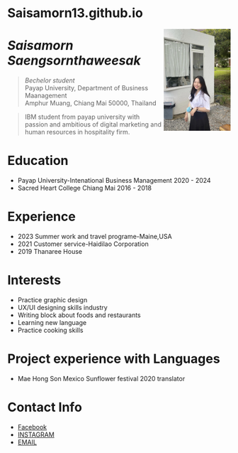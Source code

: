 # Saisamorn13.github.io
<img src=4950408D-FBE0-4BF7-AD84-6503C64BD36E.jpeg
 alt="Sai Photo" align="right" width="30%"/>

# _Saisamorn Saengsornthaweesak_
> _Bechelor student_<br />
> Payap University, Department of Business Maanagement<br />
> Amphur Muang, Chiang Mai 50000, Thailand<br />

> IBM student from payap university with passion and ambitious of digital marketing and human resources in hospitality firm.  

# Education
* Payap University-Intenational Business Management 2020 - 2024
* Sacred Heart College Chiang Mai 2016 - 2018


# Experience
* 2023 Summer work and travel programe-Maine,USA
* 2021 Customer service-Haidilao Corporation 
* 2019 Thanaree House
# Interests
* Practice graphic design
* UX/UI designing skills industry
* Writing block about foods and restaurants
* Learning new language
* Practice cooking skills

# Project experience with Languages
* Mae Hong Son Mexico Sunflower festival 2020 translator
  
# Contact Info
* [Facebook](https://www.facebook.com/profile.php?id=100008832543314)
* [INSTAGRAM](https://www.instagram.com/saisai._.13?igsh=czRjNDNmOG4ydmF5&utm_source=qr)
* [EMAIL](Saisamorns13@gmail.com)




